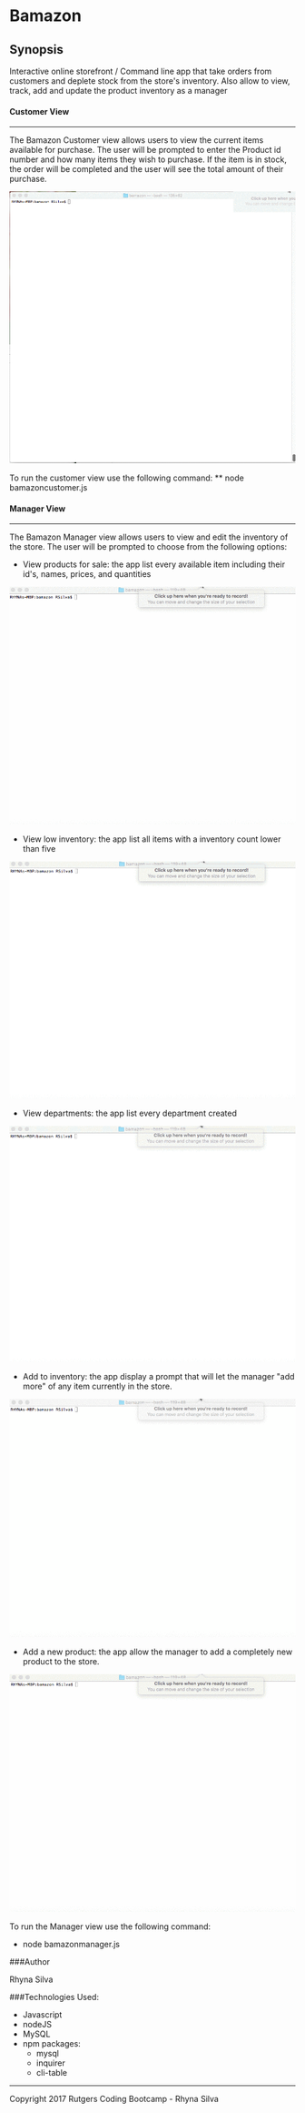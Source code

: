 # Bamazon

## Synopsis

Interactive online storefront / Command line app that take orders from customers and deplete stock from the store's inventory. Also allow to view, track, add and update the product inventory as a manager

#### Customer View 
***
The Bamazon Customer view allows users to view the current items available for purchase. The user will be prompted to enter the Product id number and how many items they wish to purchase. If the item is in stock, the order will be completed and the user will see the total amount of their purchase.

![demo](/assets/images/customerView.gif)

To run the customer view use the following command:
** node bamazoncustomer.js


#### Manager View 
***
The Bamazon Manager view allows users to view and edit the inventory of the store. The user will be prompted to choose from the following options:

* View products for sale:  the app list every available item including their id's, names, prices, and quantities

![demo](/assets/images/managerView1.gif)

* View low inventory: the app list all items with a inventory count lower than five

![demo](/assets/images/managerView2.gif)

* View departments: the app list every department created

![demo](/assets/images/managerView3.gif)

* Add to inventory: the app display a prompt that will let the manager "add more" of any item currently in the store.

![demo](/assets/images/managerView4.gif)

* Add a new product: the app allow the manager to add a completely new product to the store.

![demo](/assets/images/managerView5.gif)

To run the Manager view use the following command:
* node bamazonmanager.js

###Author

Rhyna Silva 

###Technologies Used:

* Javascript
* nodeJS
* MySQL
* npm packages:
  *  mysql
  *  inquirer
  *  cli-table


***
Copyright 2017 Rutgers Coding Bootcamp - Rhyna Silva
